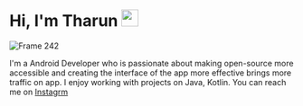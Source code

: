 # Hi, I'm Tharun <img src="https://raw.githubusercontent.com/MartinHeinz/MartinHeinz/master/wave.gif" width="30px">
![Frame 242](https://user-images.githubusercontent.com/61702243/94984237-a69cdb00-0567-11eb-81c2-23ae7a8a8218.png)

I'm a Android Developer who is passionate about making open-source more accessible and creating the interface of the app more effective brings more traffic on app. I enjoy working with projects on Java, Kotlin. You can reach me on [Instagrm](https://www.instagram.com/adpth/)

<!--
<img src="https://github-readme-stats.vercel.app/api?username=adpth&&show_icons=true&title_color=ffffff&icon_color=bb2acf&text_color=daf7dc&bg_color=151515">
-->
